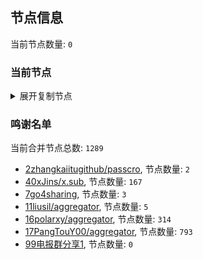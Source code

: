 
## 节点信息
当前节点数量: `0`
### 当前节点
<details>
  <summary>展开复制节点</summary>

    

</details>

### 鸣谢名单
当前合并节点总数: `1289`
- [2zhangkaiitugithub/passcro](https://github.com/zhangkaiitugithub/passcro), 节点数量: `2`
- [40xJins/x.sub](https://github.com/0xJins/x.sub), 节点数量: `167`
- [7go4sharing](https://github.com/go4sharing), 节点数量: `3`
- [11liusil/aggregator](https://github.com/liusil/aggregator), 节点数量: `5`
- [16polarxy/aggregator](https://github.com/polarxy/aggregator), 节点数量: `314`
- [17PangTouY00/aggregator](https://github.com/PangTouY00/aggregator), 节点数量: `793`
- [99电报群分享1](https://github.com/cdddbc/getAirport), 节点数量: `0`


